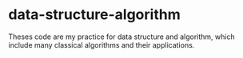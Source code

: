# data-structure-algorithm
Theses code are my practice for data structure and algorithm, which include many classical algorithms and their applications. 

